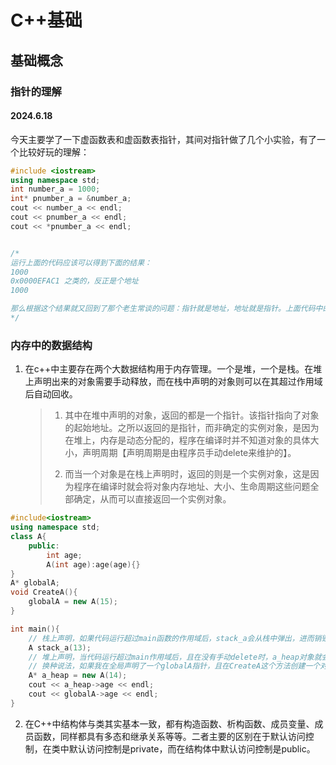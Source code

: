 # C++基础

## 基础概念

### 指针的理解

#### 2024.6.18

​	今天主要学了一下虚函数表和虚函数表指针，其间对指针做了几个小实验，有了一个比较好玩的理解：

```c++
#include <iostream>
using namespace std;
int number_a = 1000;
int* pnumber_a = &number_a;
cout << number_a << endl;
cout << pnumber_a << endl;
cout << *pnumber_a << endl;


/*
运行上面的代码应该可以得到下面的结果：
1000
0x0000EFAC1 之类的，反正是个地址
1000

那么根据这个结果就又回到了那个老生常谈的问题：指针就是地址，地址就是指针。上面代码中的&符号代表取地址符号，这个肯定是没有疑问的，所以&number_a那一定是一个地址对吧，而int* 这个东西本身其实就是一个类型声明，就与你用int声明了一个int一样。这个类型声明中的*并不是起取数的作用，而仅仅是一个声明标志符而已。再回到指针就是地址的问题上，即使是后续在c++中引入了引用对象之后，如果想要给一个指针变量赋值时，同样是使用&son【这里son代表一个引用实例】。也就是说还是去他的地址，赋值给这个指针。所以你可以这么理解指针：在第三个输出时使用的*，可以理解为一个取值的钥匙，你在声明指针变量的时候，使用了一个*作为钥匙打开了一个保险柜，并且把自己的要存放的东西存放在了这个保险柜里，而后保险柜给你吐出来一个保险柜锁在位置的编号牌【指针变量】。而后续你要取出你存的东西的话，就需要使用这个编号牌【指针变量】加上那个钥匙*，一起才可以把存在里面的东西拿出来。而这个编码牌当然也可以作为一个物件存储在另一个保险柜里，这也就是指针的指针的意思。
*/
```

### 内存中的数据结构

1. 在c++中主要存在两个大数据结构用于内存管理。一个是堆，一个是栈。在堆上声明出来的对象需要手动释放，而在栈中声明的对象则可以在其超过作用域后自动回收。

   > 1. 其中在堆中声明的对象，返回的都是一个指针。该指针指向了对象的起始地址。之所以返回的是指针，而非确定的实例对象，是因为在堆上，内存是动态分配的，程序在编译时并不知道对象的具体大小，声明周期【声明周期是由程序员手动delete来维护的】。
   >
   > 2. 而当一个对象是在栈上声明时，返回的则是一个实例对象，这是因为程序在编译时就会将对象内存地址、大小、生命周期这些问题全部确定，从而可以直接返回一个实例对象。

```C++
#include<iostream>
using namespace std;
class A{
    public:
    	int age;
    	A(int age):age(age){}
}
A* globalA;
void CreateA(){
    globalA = new A(15);
}

int main(){
    // 栈上声明，如果代码运行超过main函数的作用域后，stack_a会从栈中弹出，进而销毁。从而避免内存泄漏。
    A stack_a(13);
    // 堆上声明，当代码运行超过main作用域后，且在没有手动delete时，a_heap对象就会一直存在在内存中。
    // 换种说法，如果我在全局声明了一个globalA指针，且在CreateA这个方法创建一个对象，并将对象的地址指向globalA。此时globalA对象就是可以全局访问的。并不会在作用域外被自动回收掉。
    A* a_heap = new A(14);
    cout << a_heap->age << endl;
    cout << globalA->age << endl;
}
```

2. 在C++中结构体与类其实基本一致，都有构造函数、析构函数、成员变量、成员函数，同样都具有多态和继承关系等等。二者主要的区别在于默认访问控制，在类中默认访问控制是private，而在结构体中默认访问控制是public。 
